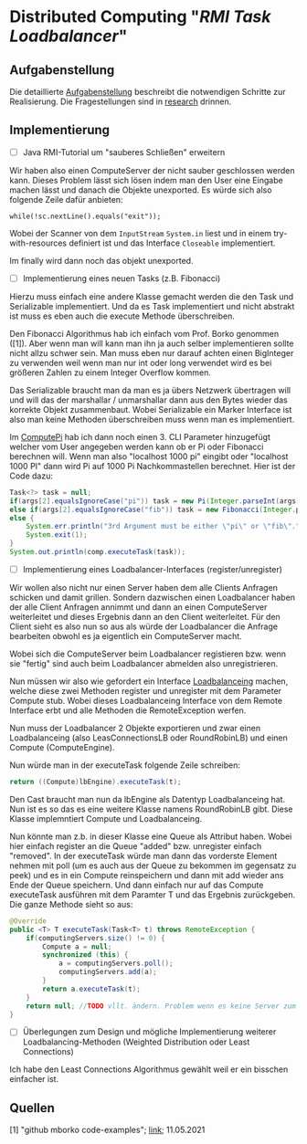 # Distributed Computing "*RMI Task Loadbalancer*" 

## Aufgabenstellung
Die detaillierte [Aufgabenstellung](TASK.md) beschreibt die notwendigen Schritte zur Realisierung.
Die Fragestellungen sind in [research](research.md) drinnen.

## Implementierung

<!-- TODO noch alles hinschreiben -->

- [ ] Java RMI-Tutorial um "sauberes Schließen" erweitern

Wir haben also einen ComputeServer der nicht sauber geschlossen werden kann.
Dieses Problem lässt sich lösen indem man den User eine Eingabe machen lässt und danach die Objekte unexported.
Es würde sich also folgende Zeile dafür anbieten:

``while(!sc.nextLine().equals("exit"));``

Wobei der Scanner von dem ``InputStream`` ``System.in`` liest und in einem try-with-resources definiert ist und das Interface ``Closeable`` implementiert.

Im finally wird dann noch das objekt unexported.

- [ ] Implementierung eines neuen Tasks (z.B. Fibonacci)

Hierzu muss einfach eine andere Klasse gemacht werden die den Task und Serializable implementiert.
Und da es Task implementiert und nicht abstrakt ist muss es eben auch die execute Methode überschreiben.

Den Fibonacci Algorithmus hab ich einfach vom Prof. Borko genommen ([1]). Aber wenn man will kann man ihn ja auch selber implementieren sollte nicht allzu schwer sein.
Man muss eben nur darauf achten einen BigInteger zu verwenden weil wenn man nur int oder long verwendet wird es bei größeren Zahlen zu einem Integer Overflow kommen.

Das Serializable braucht man da man es ja übers Netzwerk übertragen will und will das der marshallar / unmarshallar dann aus den Bytes wieder das korrekte Objekt zusammenbaut.
Wobei Serializable ein Marker Interface ist also man keine Methoden überschreiben muss wenn man es implementiert.

Im [ComputePi](src/main/java/client/ComputePi.java) hab ich dann noch einen 3. CLI Parameter hinzugefügt welcher vom User angegeben werden kann ob er Pi oder Fibonacci berechnen will.
Wenn man also "localhost 1000 pi" eingibt oder "localhost 1000 PI" dann wird Pi auf 1000 Pi Nachkommastellen berechnet.
Hier ist der Code dazu:

```java
Task<?> task = null;
if(args[2].equalsIgnoreCase("pi")) task = new Pi(Integer.parseInt(args[1]));
else if(args[2].equalsIgnoreCase("fib")) task = new Fibonacci(Integer.parseInt(args[1]));
else {
    System.err.println("3rd Argument must be either \"pi\" or \"fib\".");
    System.exit(1);
}
System.out.println(comp.executeTask(task));
```

- [ ] Implementierung eines Loadbalancer-Interfaces (register/unregister)

Wir wollen also nicht nur einen Server haben dem alle Clients Anfragen schicken und damit grillen. Sondern dazwischen einen Loadbalancer haben der alle Client Anfragen annimmt und dann an einen ComputeServer weiterleitet und dieses Ergebnis dann an den Client weiterleitet.
Für den Client sieht es also nun so aus als würde der Loadbalancer die Anfrage bearbeiten obwohl es ja eigentlich ein ComputeServer macht.

Wobei sich die ComputeServer beim Loadbalancer registieren bzw. wenn sie "fertig" sind auch beim Loadbalancer abmelden also unregistrieren.

Nun müssen wir also wie gefordert ein Interface [Loadbalanceing](src/main/java/compute/Loadbalanceing.java) machen, welche diese zwei Methoden register und unregister mit dem Parameter Compute stub.
Wobei dieses Loadbalanceing Interface von dem Remote Interface erbt und alle Methoden die RemoteException werfen.

Nun muss der Loadbalancer 2 Objekte exportieren und zwar einen Loadbalanceing (also LeasConnectionsLB oder RoundRobinLB) und einen Compute (ComputeEngine).

Nun würde man in der executeTask folgende Zeile schreiben:

```java
return ((Compute)lbEngine).executeTask(t);
```

Den Cast braucht man nun da lbEngine als Datentyp Loadbalanceing hat. Nun ist es so das es eine weitere Klasse namens RoundRobinLB gibt.
Diese Klasse implemntiert Compute und Loadbalanceing.

Nun könnte man z.b. in dieser Klasse eine Queue als Attribut haben. Wobei hier einfach register an die Queue "added" bzw. unregister einfach "removed".
In der executeTask würde man dann das vorderste Element nehmen mit poll (um es auch aus der Queue zu bekommen im gegensatz zu peek) und es in ein Compute reinspeichern und dann mit add wieder ans Ende der Queue speichern.
Und dann einfach nur auf das Compute executeTask ausführen mit dem Paramter T und das Ergebnis zurückgeben.
Die ganze Methode sieht so aus:

```java
@Override
public <T> T executeTask(Task<T> t) throws RemoteException {
    if(computingServers.size() != 0) {
        Compute a = null;
        synchronized (this) {
            a = computingServers.poll();
            computingServers.add(a);
        }
        return a.executeTask(t);
    }
    return null; //TODO vllt. ändern. Problem wenn es keine Server zum bearbeiten der Anfrage gibt. vllt. den Loadbalancer die Anfrage machen lassen
}
```

- [ ] Überlegungen zum Design und mögliche Implementierung weiterer Loadbalancing-Methoden (Weighted Distribution oder Least Connections)

Ich habe den Least Connections Algorithmus gewählt weil er ein bisschen einfacher ist.

## Quellen

[1]     "github mborko code-examples"; [link](https://github.com/mborko/code-examples/blob/master/java/Fibonacci/src/main/java/fibonacci/Fibonacci.java); 11.05.2021